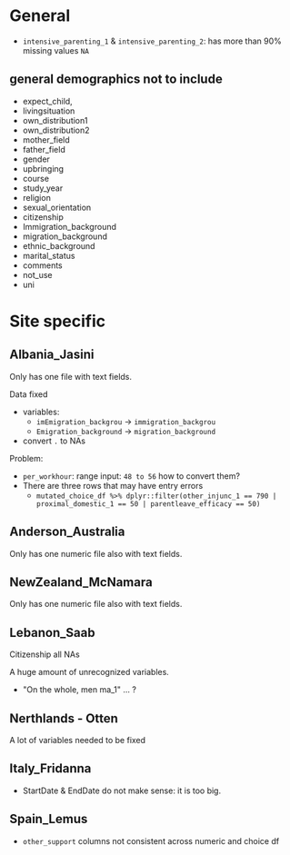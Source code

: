 # General
- `intensive_parenting_1` & `intensive_parenting_2`: has more than 90% missing values `NA`

## general demographics not to include
- expect_child,
- livingsituation
- own_distribution1
- own_distribution2
- mother_field
- father_field
- gender
- upbringing
- course
- study_year
- religion
- sexual_orientation
- citizenship
- Immigration_background
- migration_background
- ethnic_background
- marital_status
- comments
- not_use
- uni

# Site specific

## Albania_Jasini

Only has one file with text fields.

Data fixed
- variables:
  - `imEmigration_backgrou` -> `immigration_backgrou`
  - `Emigration_background` -> `migration_background`
- convert `.` to NAs

Problem:
- `per_workhour`: range input: `48 to 56` how to convert them?
- There are three rows that may have entry errors
  - `mutated_choice_df %>% dplyr::filter(other_injunc_1 == 790 | proximal_domestic_1 == 50 | parentleave_efficacy == 50)`

## Anderson_Australia

Only has one numeric file also with text fields.

## NewZealand_McNamara

Only has one numeric file also with text fields.

## Lebanon_Saab

Citizenship all NAs

A huge amount of unrecognized variables.

- "On the whole, men ma_1" ...     ?

## Nerthlands - Otten
 A lot of variables needed to be fixed

## Italy_Fridanna

- StartDate & EndDate do not make sense: it is too big.

## Spain_Lemus

- `other_support` columns not consistent across numeric and choice df